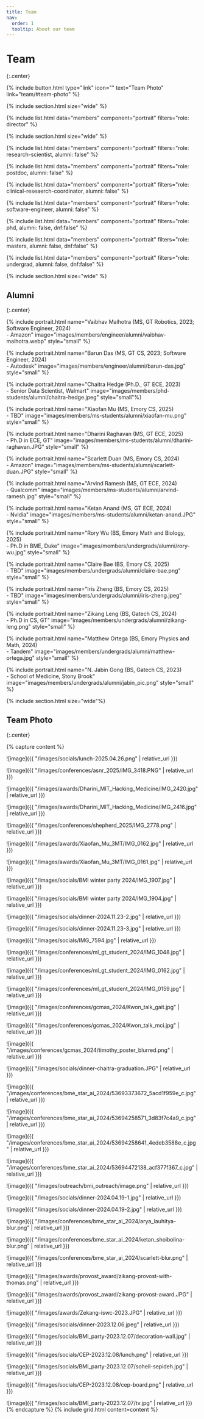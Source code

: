 ```yaml
---
title: Team
nav:
  order: 1
  tooltip: About our team
---
```


# Team
{:.center}

{%
  include button.html
  type="link"
  icon=""
  text="Team Photo"
  link="team/#team-photo"
%}


{% include section.html size="wide" %}

<!-- Director -->
{% include list.html data="members" component="portrait" filters="role: director" %}

<!-- Members -->
{% include section.html size="wide" %}

<!-- Research Scientist -->
{% include list.html data="members" component="portrait" filters="role: research-scientist, alumni: false" %}

<!-- PostDocs -->
{% include list.html data="members" component="portrait" filters="role: postdoc, alumni: false" %}

<!-- Clinical Research Coordinator -->
{% include list.html data="members" component="portrait" filters="role: clinical-reseaerch-coordinator, alumni: false" %}

<!-- Software Engineers -->
{% include list.html data="members" component="portrait" filters="role: software-engineer, alumni: false" %}

<!-- PhD Students -->
{% include list.html data="members" component="portrait" filters="role: phd, alumni: false, dnf:false" %}

<!-- MS Students -->
{% include list.html data="members" component="portrait" filters="role: masters, alumni: false, dnf:false" %}

<!-- Undergrad students -->
{% include list.html data="members" component="portrait" filters="role: undergrad, alumni: false, dnf:false" %}


<!-- Alumni -->
{% include section.html size="wide" %}
## Alumni
{:.center}

<!-- Alumni: Staff -->
{% include portrait.html name="Vaibhav Malhotra (MS, GT Robotics, 2023; Software Engineer, 2024)<br>- Amazon" image="images/members/engineer/alumni/vaibhav-malhotra.webp" style="small" %}

{% include portrait.html name="Barun Das (MS, GT CS, 2023; Software Engineer, 2024)<br>- Autodesk" image="images/members/engineer/alumni/barun-das.jpg" style="small" %}

<!-- Alumni: PhD -->
{% include portrait.html name="Chaitra Hedge (Ph.D., GT ECE, 2023)<br>- Senior Data Scientist, Walmart" image="images/members/phd-students/alumni/chaitra-hedge.jpeg" style="small"%}

<!-- Alumni: MS -->
{% include portrait.html name="Xiaofan Mu (MS, Emory CS, 2025)<br>- TBD" image="images/members/ms-students/alumni/xiaofan-mu.png" style="small" %}

{% include portrait.html name="Dharini Raghavan (MS, GT ECE, 2025)<br>- Ph.D in ECE, GT" image="images/members/ms-students/alumni/dharini-raghavan.JPG" style="small" %}

{% include portrait.html name="Scarlett Duan (MS, Emory CS, 2024)<br>- Amazon" image="images/members/ms-students/alumni/scarlett-duan.JPG" style="small" %}

{% include portrait.html name="Arvind Ramesh (MS, GT ECE, 2024)<br>- Qualcomm" image="images/members/ms-students/alumni/arvind-ramesh.jpg" style="small" %}

{% include portrait.html name="Ketan Anand (MS, GT ECE, 2024)<br>- Nvidia" image="images/members/ms-students/alumni/ketan-anand.JPG" style="small" %}

<!-- Alumni: BS -->
{% include portrait.html name="Rory Wu (BS, Emory Math and Biology, 2025)<br>- Ph.D in BME, Duke" image="images/members/undergrads/alumni/rory-wu.jpg" style="small" %}

{% include portrait.html name="Claire Bae (BS, Emory CS, 2025)<br>- TBD" image="images/members/undergrads/alumni/claire-bae.png" style="small" %}

{% include portrait.html name="Iris Zheng (BS, Emory CS, 2025)<br>- TBD" image="images/members/undergrads/alumni/iris-zheng.jpeg" style="small" %}

{% include portrait.html name="Zikang Leng (BS, Gatech CS, 2024)<br>- Ph.D in CS, GT" image="images/members/undergrads/alumni/zikang-leng.png" style="small" %}

{% include portrait.html name="Matthew Ortega (BS, Emory Physics and Math, 2024)<br>- Tandem" image="images/members/undergrads/alumni/matthew-ortega.jpg" style="small" %}

{% include portrait.html name="N. Jabin Gong (BS, Gatech CS, 2023)<br>- School of Medicine, Stony Brook" image="images/members/undergrads/alumni/jabin_pic.png" style="small" %}
<!-- {% include portrait.html name="N. Jabin gong (BS, Gatech CS, 2023)" lookup="jabin-gong" image="images/members/jabin_pic.png" style="small" %} -->

<!-- Social Photo -->
{% include section.html size="wide"%}

## Team Photo
{:.center}

{% capture content %}

![image]({{ "/images/socials/lunch-2025.04.26.png" | relative_url }})

![image]({{ "/images/conferences/asnr_2025/IMG_3418.PNG" | relative_url }})

![image]({{ "/images/awards/Dharini_MIT_Hacking_Medicine/IMG_2420.jpg" | relative_url }})

![image]({{ "/images/awards/Dharini_MIT_Hacking_Medicine/IMG_2416.jpg" | relative_url }})

![image]({{ "/images/conferences/shepherd_2025/IMG_2778.png" | relative_url }})

![image]({{ "/images/awards/Xiaofan_Mu_3MT/IMG_0162.jpg" | relative_url }})

![image]({{ "/images/awards/Xiaofan_Mu_3MT/IMG_0161.jpg" | relative_url }})

![image]({{ "/images/socials/BMI winter party 2024/IMG_1907.jpg" | relative_url }})

![image]({{ "/images/socials/BMI winter party 2024/IMG_1904.jpg" | relative_url }})

![image]({{ "/images/socials/dinner-2024.11.23-2.jpg" | relative_url }})

![image]({{ "/images/socials/dinner-2024.11.23-3.jpg" | relative_url }})
<!-- ![image]({{ "/images/socials/dinner-2024.11.23.png" | relative_url }}) -->

![image]({{ "/images/socials/IMG_7594.jpg" | relative_url }})

![image]({{ "/images/conferences/ml_gt_student_2024/IMG_1048.jpg" | relative_url }})

![image]({{ "/images/conferences/ml_gt_student_2024/IMG_0162.jpg" | relative_url }})

![image]({{ "/images/conferences/ml_gt_student_2024/IMG_0159.jpg" | relative_url }})

![image]({{ "/images/conferences/gcmas_2024/Kwon_talk_gait.jpg" | relative_url }})

![image]({{ "/images/conferences/gcmas_2024/Kwon_talk_mci.jpg" | relative_url }})

![image]({{ "/images/conferences/gcmas_2024/timothy_poster_blurred.png" | relative_url }})

![image]({{ "/images/socials/dinner-chaitra-graduation.JPG" | relative_url }})

![image]({{ "/images/conferences/bme_star_ai_2024/53693373672_5acd1f959e_c.jpg" | relative_url }})

![image]({{ "/images/conferences/bme_star_ai_2024/53694258571_3d83f7c4a9_c.jpg" | relative_url }})

![image]({{ "/images/conferences/bme_star_ai_2024/53694258641_4edeb3588e_c.jpg" | relative_url }})

![image]({{ "/images/conferences/bme_star_ai_2024/53694472138_acf377f367_c.jpg" | relative_url }})

![image]({{ "/images/outreach/bmi_outreach/image.png" | relative_url }})

![image]({{ "/images/socials/dinner-2024.04.19-1.jpg" | relative_url }})

![image]({{ "/images/socials/dinner-2024.04.19-2.jpg" | relative_url }})

<!-- ![image]({{ "/images/conferences/bme_star_ai_2024/arya_lauhitya.jpeg" | relative_url }}) -->
![image]({{ "/images/conferences/bme_star_ai_2024/arya_lauhitya-blur.png" | relative_url }})

<!-- ![image]({{ "/images/conferences/bme_star_ai_2024/ketan_shoibolina.jpg" | relative_url }}) -->
![image]({{ "/images/conferences/bme_star_ai_2024/ketan_shoibolina-blur.png" | relative_url }})

<!-- ![image]({{ "/images/conferences/bme_star_ai_2024/scarlett.png" | relative_url }}) -->
![image]({{ "/images/conferences/bme_star_ai_2024/scarlett-blur.png" | relative_url }})

![image]({{ "/images/awards/provost_award/zikang-provost-with-thomas.png" | relative_url }})

![image]({{ "/images/awards/provost_award/zikang-provost-award.JPG" | relative_url }})

![image]({{ "/images/awards/Zekang-iswc-2023.JPG" | relative_url }})

![image]({{ "/images/socials/dinner-2023.12.06.jpeg" | relative_url }})

![image]({{ "/images/socials/BMI_party-2023.12.07/decoration-wall.jpg" | relative_url }})

![image]({{ "/images/socials/CEP-2023.12.08/lunch.png" | relative_url }})

![image]({{ "/images/socials/BMI_party-2023.12.07/soheil-sepideh.jpg" | relative_url }})

![image]({{ "/images/socials/CEP-2023.12.08/cep-board.png" | relative_url }})

![image]({{ "/images/socials/BMI_party-2023.12.07/tv.jpg" | relative_url }})
{% endcapture %}
{% include grid.html content=content %}
